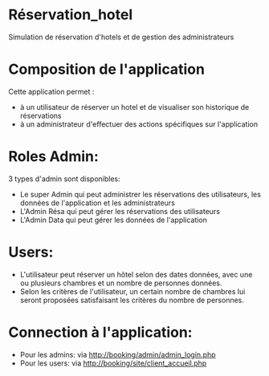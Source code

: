 # Réservation_hotel
Simulation de réservation d'hotels et de gestion des administrateurs

# Composition de l'application
Cette application permet : 
- à un utilisateur de réserver un hotel et de visualiser son historique de réservations
- à un administrateur d'effectuer des actions spécifiques sur l'application

# Roles Admin:
3 types d'admin sont disponibles:
- Le super Admin qui peut administrer les réservations des utilisateurs, les données de l'application et les administrateurs
- L'Admin Résa qui peut gérer les réservations des utilisateurs 
- L'Admin Data qui peut gérer les données de l'application

# Users:
- L'utilisateur peut réserver un hôtel selon des dates données, avec une ou plusieurs chambres et un nombre de personnes données.
- Selon les critères de l'utilisateur, un certain nombre de chambres lui seront proposées satisfaisant les critères du nombre de personnes.


# Connection à l'application:
- Pour les admins: via [http://booking/admin/admin_login.php](http://booking/admin/admin_login.php)
- Pour les users: via [http://booking/site/client_accueil.php](http://booking/site/client_accueil.php)

